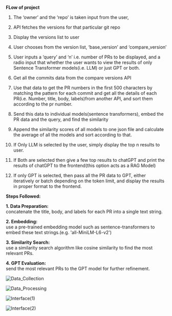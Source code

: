 **FLow of project**

1. The ‘owner’ and the ‘repo’ is taken input from the user, 

2. API fetches the versions for that particular git repo

3. Display the versions list to user

4. User chooses from the version list, ‘base_version’ and ‘compare_version’

5. User inputs a ‘query’ and ‘n’ i.e. number of PRs to be displayed, and a radio input that whether the user wants to view the results of only Sentence Transformer models(i.e. LLM) or just GPT or both. 

6. Get all the commits data from the compare versions API

7. Use that data to get the PR numbers in the first 500 characters by matching the pattern for each commit and get all the details of each PR(i.e. Number, title, body, labels)from another API, and sort them according to the pr number.

8. Send this data to individual models(sentence transformers), embed the PR data and the query, and find the similarity

9. Append the similarity scores of all models to one json file and calculate the average of all the models and sort according to that.

10. If Only LLM is selected by the user, simply display the top n results to user.

11. If Both are selected then give a few top results to chatGPT and print the results of chatGPT to the frontend(this option acts as a RAG Model)  

12. If only GPT is selected, then pass all the PR data to GPT, either iteratively or batch depending on the token limit, and display the results in proper format to the frontend.



**Steps Followed:**  

**1. Data Preparation:**  
concatenate the title, body, and labels for each PR into a single text string.
  
**2. Embedding:**  
use a pre-trained embedding model such as sentence-transformers to embed these text strings.(e.g. 'all-MiniLM-L6-v2')
  
**3. Similarity Search:**  
use a similarity search algorithm like cosine similarity to find the most relevant PRs.
 
**4. GPT Evaluation:**  
send the most relevant PRs to the GPT model for further refinement.




![Data_Collection](https://github.com/user-attachments/assets/af244304-c1dc-4cf2-b7e2-912892ec6056)

![Data_Processing](https://github.com/user-attachments/assets/0f96408a-74f5-4bff-9772-9f241d60c19f)

![Interface(1)](https://github.com/user-attachments/assets/5d2247b4-ba12-4429-9255-7181263cd4c2)

![Interface(2)](https://github.com/user-attachments/assets/60f753f8-ef2e-4283-a2fa-762f78fea11a)



